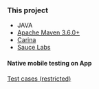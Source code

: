 ### This project
* JAVA
* [Apache Maven 3.6.0+](http://maven.apache.org/)
* [Carina](https://zebrunner.github.io/carina/)
* [Sauce Labs](https://github.com/saucelabs/sample-app-mobile/releases/tag/2.7.1)

#### Native mobile testing on App

[Test cases (restricted)](https://solvdportal-my.sharepoint.com/:x:/g/personal/lperez_solvd_com/EX5LtcEUpshLgxmrLDw5ySQBB4JxLmv4sY4ZZ_8ywYmK-A?e=nzQLq9)